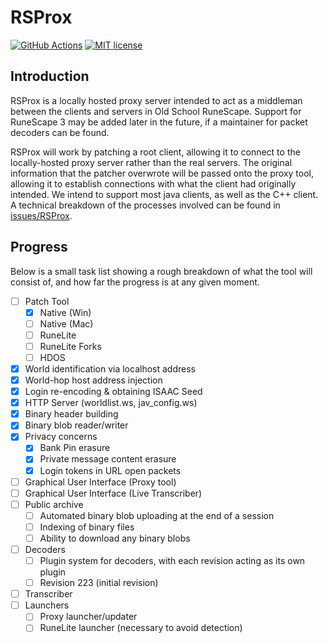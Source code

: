 # RSProx

[![GitHub Actions][actions-badge]][actions] [![MIT license][mit-badge]][mit]

## Introduction
RSProx is a locally hosted proxy server intended to act as a middleman between the clients and servers in Old School RuneScape.
Support for RuneScape 3 may be added later in the future, if a maintainer for packet decoders can be found.

RSProx will work by patching a root client, allowing it to connect to the locally-hosted proxy server rather than the real servers.
The original information that the patcher overwrote will be passed onto the proxy tool, allowing it to establish connections with
what the client had originally intended. We intend to support most java clients, as well as the C++ client.
A technical breakdown of the processes involved can be found in [issues/RSProx](https://github.com/blurite/rsprox/issues/1).

## Progress
Below is a small task list showing a rough breakdown of what the tool will consist of, and how far the progress is at any given moment.

- [ ] Patch Tool
  - [x] Native (Win)
  - [ ] Native (Mac)
  - [ ] RuneLite
  - [ ] RuneLite Forks
  - [ ] HDOS
- [x] World identification via localhost address
- [x] World-hop host address injection
- [x] Login re-encoding & obtaining ISAAC Seed
- [x] HTTP Server (worldlist.ws, jav_config.ws)
- [x] Binary header building
- [x] Binary blob reader/writer
- [x] Privacy concerns
  - [x] Bank Pin erasure
  - [x] Private message content erasure
  - [x] Login tokens in URL open packets
- [ ] Graphical User Interface (Proxy tool)
- [ ] Graphical User Interface (Live Transcriber)
- [ ] Public archive
  - [ ] Automated binary blob uploading at the end of a session
  - [ ] Indexing of binary files
  - [ ] Ability to download any binary blobs
- [ ] Decoders
  - [ ] Plugin system for decoders, with each revision acting as its own plugin
  - [ ] Revision 223 (initial revision)
- [ ] Transcriber
- [ ] Launchers
  - [ ] Proxy launcher/updater
  - [ ] RuneLite launcher (necessary to avoid detection)

[actions-badge]: https://github.com/blurite/rsprox/actions/workflows/ci.yml/badge.svg
[actions]: https://github.com/blurite/rsprox/actions
[mit-badge]: https://img.shields.io/badge/license-MIT-informational
[mit]: https://opensource.org/license/MIT
